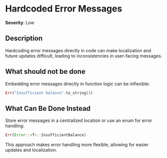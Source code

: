 # Hardcoded Error Messages

**Severity**: Low

## Description

Hardcoding error messages directly in code can make localization and future updates difficult, leading to
inconsistencies in user-facing messages.

## What should not be done

Embedding error messages directly in function logic can be inflexible:

```rust
Err("Insufficient balance".to_string())
```

## What Can Be Done Instead

Store error messages in a centralized location or use an enum for error handling:

```rust
Err(Error::<T>::InsufficientBalance)
```

This approach makes error handling more flexible, allowing for easier updates and localization.
